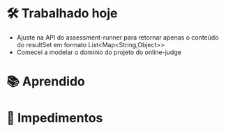 # 🛠️ Trabalhado hoje
- Ajuste na API do assessment-runner para retornar apenas o conteúdo do resultSet em formato List<Map<String,Object>>
- Comecei a modelar o dominio do projeto do online-judge

# 📚 Aprendido


# 🚧 Impedimentos
